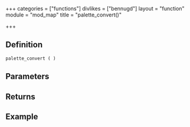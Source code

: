 +++
categories = ["functions"]
divlikes = ["bennugd"]
layout = "function"
module = "mod_map"
title = "palette_convert()"

+++

## Definition

    palette_convert ( )

## Parameters

## Returns

## Example
